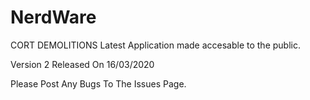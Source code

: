 # NerdWare
CORT DEMOLITIONS Latest Application made accesable to the public.

Version 2 Released On 16/03/2020

Please Post Any Bugs To The Issues Page.
